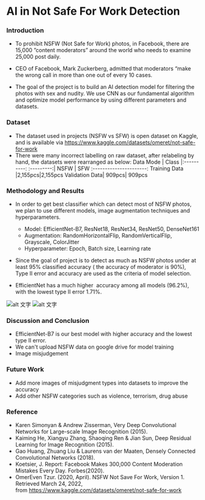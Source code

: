# AI in Not Safe For Work Detection

### Introduction
- To prohibit NSFW (Not Safe for Work) photos, in Facebook, there are 15,000 ”content moderators” around the world who needs to examine 25,000 post daily. 

- CEO of Facebook, Mark Zuckerberg, admitted that moderators “make the wrong call in more than one out of every 10 cases.

- The goal of the project is to build an AI detection model for filtering the photos with sex and nudity. We use CNN as our fundamental algorithm and optimize model performance by using different parameters and datasets. 

### Dataset
- The dataset used in projects (NSFW vs SFW) is open dataset on Kaggle, and is available via <https://www.kaggle.com/datasets/omeret/not-safe-for-work>
- There were many incorrect labelling on raw dataset, after relabeling by hand, the datasets were rearranged as below:
Data Mode | Class 
          |:----------:
:---------:| NSFW | SFW
:----------------------:
Training Data |2,155pcs|2,155pcs
Validation Data| 909pcs| 909pcs


### Methodology and Results
- In order to get best classifier which can detect most of NSFW photos, we plan to use different models, image augmentation techniques and hyperparameters.

  * Model: EfficientNet-B7, ResNet18, ResNet34, ResNet50, DenseNet161
  * Augmentation: RandomHorizontalFlip, RandomVerticalFlip, Grayscale, ColorJitter
  * Hyperparameter: Epoch, Batch size, Learning rate

- Since the goal of project is to detect as much as NSFW photos under at least 95% classified accuracy ( the accuracy of moderator is 90%), Type II error and accuracy are used as the criteria of model selection. 

- EfficientNet has a much higher  accuracy among all models (96.2%), with the lowest type II error 1.71%.

![alt 文字](https://drive.google.com/file/d/1QbQYlXZxM8MzlX6qcm5yFTL7imoww0eL/view?usp=sharing)
![alt 文字](https://drive.google.com/file/d/1pkiIKA-ggPZejQ1Y0wizK-kH6iwn3q66/view?usp=sharing)

### Discussion and Conclusion
- EfficientNet-B7 is our best model with higher accuracy and the lowest type II error.
- We can't upload NSFW data on google drive for model training
- Image misjudgement

### Future Work
- Add more images of misjudgment types into datasets to improve the accuracy 
- Add other NSFW categories such as violence, terrorism, drug abuse

### Reference
- Karen Simonyan & Andrew Zisserman, Very Deep Convolutional Networks for Large-scale Image Recognition (2015).
- Kaiming He, Xiangyu Zhang, Shaoqing Ren & Jian Sun, Deep Residual Learning for Image Recognition (2015).
- Gao Huang, Zhuang Liu & Laurens van der Maaten, Densely Connected Convolutional Networks (2018).
- Koetsier, J. Report: Facebook Makes 300,000 Content Moderation Mistakes Every Day. Forbes(2020).
- OmerEven Tzur. (2020, April). NSFW Not Save For Work, Version 1. Retrieved March 24, 2022, from <https://www.kaggle.com/datasets/omeret/not-safe-for-work>


